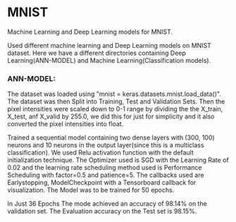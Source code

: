 <h1>MNIST</h1>
<p>Machine Learning and Deep Learning models for MNIST.</p>

<p>Used different machine learning and Deep Learning models on MNIST dataset. Here we have a different directories 
containing Deep Learning(ANN-MODEL) and Machine Learning(Classification models).</p>

<h3>ANN-MODEL:</h3>
<p>
The dataset was loaded using "mnist = keras.datasets.mnist.load_data()".
The dataset was then Split into Training, Test and Validation Sets. Then the pixel intensities were
scaled down to 0-1 range by dividing the the X_train, X_test, anf X_valid by 255.0, we did this for just for simplicity 
and it also converted the pixel intensities into float.
</p>
<p>
Trained a sequential model containing two dense layers with (300, 100) neurons and 10 neurons in the output layer(since 
this is a multiclass classification).
We used Relu activation function with the default initialization 
technique. The Optimizer used is SGD with the Learning Rate of 0.02 and the learning rate scheduling method used is 
Performance Scheduling with factor=0.5 and patience=5. The callbacks used are Earlystopping, ModelCheckpoint with a 
Tensorboard callback for visualization.
The Model was to be trained for 50 epochs. 
</p>
<p>In Just 36 Epochs The mode achieved an accuracy of 98.14% on the validation set.
The Evaluation accuracy on the Test set is 98.15%.
</p>